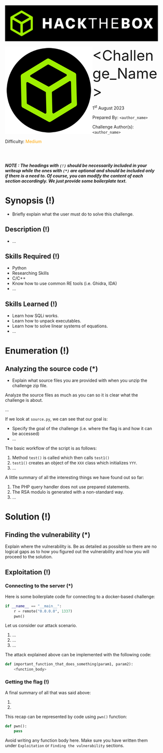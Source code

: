 ![img](assets/banner.png)

<img src='assets/htb.png' style='zoom: 80%;' align=left /> <font size='10'><Challenge_Name></font>

1<sup>st</sup> August 2023

Prepared By: `<author_name>`

Challenge Author(s): `<author_name>`

Difficulty: <font color='orange'>Medium</font>

<br><br>

***NOTE : The headings with `(!)` should be necessarily included in your writeup while the ones with `(*)` are optional and should be included only if there is a need to. Of course, you can modify the content of each section accordingly. We just provide some boilerplate text.***

# Synopsis (!)

- Briefly explain what the user must do to solve this challenge.

## Description (!)

- ...

## Skills Required (!)

- Python
- Researching Skills
- C/C++
- Know how to use common RE tools (i.e. Ghidra, IDA)
- ...

## Skills Learned (!)

- Learn how SQLi works.
- Learn how to unpack executables.
- Learn how to solve linear systems of equations.
- ...

# Enumeration (!)

## Analyzing the source code (*)

- Explain what source files you are provided with when you unzip the challenge zip file.

Analyze the source files as much as you can so it is clear what the challenge is about.

...

If we look at `source.py`, we can see that our goal is:

- Specify the goal of the challenge (i.e. where the flag is and how it can be accessed)
- ...

The basic workflow of the script is as follows:

1. Method `test()` is called which then calls `test1()`
2. `test1()` creates an object of the `XXX` class which initializes `YYY`.
3. ...

A little summary of all the interesting things we have found out so far:

1. The PHP query handler does not use prepared statements.
2. The RSA modulo is generated with a non-standard way.
3. ...

# Solution (!)

## Finding the vulnerability (*)

Explain where the vulnerability is. Be as detailed as possible so there are no logical gaps as to how you figured out the vulnerability and how you will proceed to the solution.

## Exploitation (!)

### Connecting to the server (*)

Here is some boilerplate code for connecting to a docker-based challenge:

```python
if __name__ == "__main__":
    r = remote("0.0.0.0", 1337)
    pwn()
```

Let us consider our attack scenario.

1. ...
2. ...
3. ...

The attack explained above can be implemented with the following code:

```python
def important_function_that_does_something(param1, param2):
    <function_body>
```

### Getting the flag (!)

A final summary of all that was said above:

1.
2.

This recap can be represented by code using `pwn()` function:

```python
def pwn():
    pass
```

Avoid writing any function body here. Make sure you have written them under `Exploitation` or `Finding the vulnerability` sections.
<!--stackedit_data:
eyJoaXN0b3J5IjpbLTQ1MDU5Nzc2Nl19
-->
